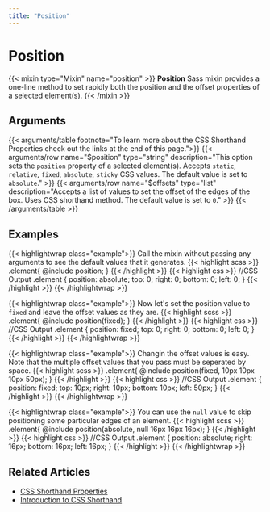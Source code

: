 ```yaml
---
title: "Position"
---
```


# Position

{{< mixin type="Mixin" name="position" >}}
**Position** Sass mixin provides a one-line method to set rapidly both the position and the offset properties of a selected element(s).
{{< /mixin >}}

## Arguments

{{< arguments/table footnote="To learn more about the CSS Shorthand Properties check out the links at the end of this page.">}}
  {{< arguments/row name="$position" type="string" description="This option sets the `position` property of a selected element(s). Accepts `static`, `relative`, `fixed`, `absolute`, `sticky` CSS values. The default value is set to `absolute`." >}}
  {{< arguments/row name="$offsets" type="list" description="Accepts a list of values to set the offset of the edges of the box. Uses CSS shorthand method. The default value is set to `0`." >}}
{{< /arguments/table >}}

## Examples

{{< highlightwrap class="example">}}
Call the mixin without passing any arguments to see the default values that it generates.
{{< highlight scss >}}
.element{
  @include position;
}
{{< /highlight >}}
{{< highlight css >}}
//CSS Output
.element {
  position: absolute;
  top: 0;
  right: 0;
  bottom: 0;
  left: 0;
}
{{< /highlight >}}
{{< /highlightwrap >}}

{{< highlightwrap class="example">}}
Now let's set the position value to `fixed` and leave the offset values as they are.
{{< highlight scss >}}
.element{
  @include position(fixed);
}
{{< /highlight >}}
{{< highlight css >}}
//CSS Output
.element {
  position: fixed;
  top: 0;
  right: 0;
  bottom: 0;
  left: 0;
}
{{< /highlight >}}
{{< /highlightwrap >}}

{{< highlightwrap class="example">}}
Changin the offset values is easy. Note that the multiple offset values that you pass must be seperated by space.
{{< highlight scss >}}
.element{
  @include position(fixed, 10px 10px 10px 50px);
}
{{< /highlight >}}
{{< highlight css >}}
//CSS Output
.element {
  position: fixed;
  top: 10px;
  right: 10px;
  bottom: 10px;
  left: 50px;
}
{{< /highlight >}}
{{< /highlightwrap >}}

{{< highlightwrap class="example">}}
You can use the `null` value to skip positioning some particular edges of an element.
{{< highlight scss >}}
.element{
  @include position(absolute, null 16px 16px 16px);
}
{{< /highlight >}}
{{< highlight css >}}
//CSS Output
.element {
  position: absolute;
  right: 16px;
  bottom: 16px;
  left: 16px;
}
{{< /highlight >}}
{{< /highlightwrap >}}

## Related Articles
* [CSS Shorthand Properties](https://developer.mozilla.org/en-US/docs/Web/CSS/Shorthand_properties)
* [Introduction to CSS Shorthand](https://www.sitepoint.com/introduction-css-shorthand/)
